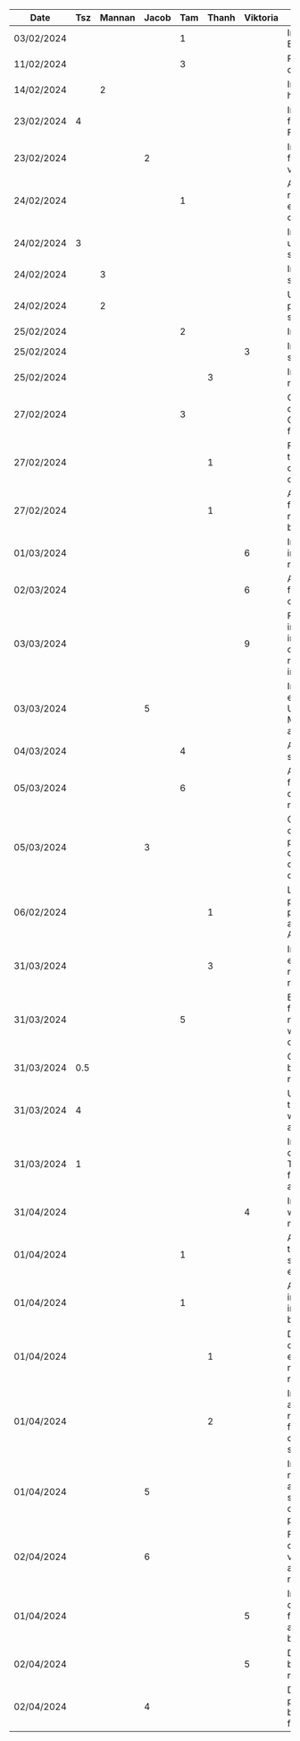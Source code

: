 | Date       | Tsz | Mannan | Jacob | Tam | Thanh | Viktoria | Task                                                                                 |
| ---------- | --- | ------ | ----- | --- | ----- | -------- | ------------------------------------------------------------------------------------ |
| 03/02/2024 |     |        |       | 1   |       |          | Initial setup Express backend                                                        |
| 11/02/2024 |     |        |       | 3   |       |          | Researched recipe datasets                                                           |
| 14/02/2024 |     | 2      |       |     |       |          | Implemented initial home page layout                                                 |
| 23/02/2024 | 4   |        |       |     |       |          | Implemented login feature with Firebase Auth                                         |
| 23/02/2024 |     |        | 2     |     |       |          | Initial preferences feature popup and viewmodel, state                               |
| 24/02/2024 |     |        |       | 1   |       |          | Analyzed Edamam recipe search endpoint query criteria                                |
| 24/02/2024 | 3   |        |       |     |       |          | Implemented sign up, refactored some login logic                                     |
| 24/02/2024 |     | 3      |       |     |       |          | Integrated recipe search API                                                         |
| 24/02/2024 |     | 2      |       |     |       |          | Updated home page layout, added sample/demo data                                     |
| 25/02/2024 |     |        |       | 2   |       |          | Initial account tab                                                                  |
| 25/02/2024 |     |        |       |     |       | 3        | Inital review view set up                                                            |
| 25/02/2024 |     |        |       |     | 3     |          | Implemented recipe page layout                                                       |
| 27/02/2024 |     |        |       | 3   |       |          | Created MongoDB deployment + CRUD endpoints for userdata                             |
| 27/02/2024 |     |        |       |     | 1     |          | Fixed error where toolbar didn't collapse and cleaned up                             |
| 27/02/2024 |     |        |       |     | 1     |          | Added query for fetching specific recipe and fixed UI bugs                           |
| 01/03/2024 |     |        |       |     |       | 6        | Initial implementation of reviews                                                    |
| 02/03/2024 |     |        |       |     |       | 6        | Added image functionality + changed layouts                                          |
| 03/03/2024 |     |        |       |     |       | 9        | Faced issues with initial implementation so completely altered review implementation |
| 03/03/2024 |     |        | 5     |     |       |          | Implementation of experimental prefs UI components, ModalBottomSheet and others      |
| 04/03/2024 |     |        |       | 4   |       |          | Added inital search activity                                                         |
| 05/03/2024 |     |        |       | 6   |       |          | Added search functionality + display search results                                  |
| 05/03/2024 |     |        | 3     |     |       |          | Creating composable previews and demonstration, created dummy data from API data     |
| 06/02/2024 |     |        |       |     | 1     |          | Link recipe details page to other pages and display actual result from APIs          |
| 31/03/2024 |     |        |       |     | 3     |          | Implement API endpoints for recipes and reviews                                      |
| 31/03/2024 |     |        |       | 5   |       |          | Enhanced search feature, created new multiselect widget, refactored chip groups      |
| 31/03/2024 | 0.5 |        |       |     |       |          | Cleaning up all git branches and repository                                          |
| 31/03/2024 | 4   |        |       |     |       |          | Updating backend to be compatible with user authentication                           |
| 31/03/2024 | 1   |        |       |     |       |          | Improving error checking and Toast messages for user authentication                  |
| 31/04/2024 |     |        |       |     |       | 4        | Integrating reviews with backend + merging reviews                                   |
| 01/04/2024 |     |        |       | 1   |       |          | Added filter button to make navigating search feature easier                         |
| 01/04/2024 |     |        |       | 1   |       |          | Added copy ingredients and instructions buttons                                      |
| 01/04/2024 |     |        |       |     | 1     |          | Display calories, cooking equipment + navigation from recipe details page            |
| 01/04/2024 |     |        |       |     | 2     |          | Implement adding/removing recipes from favourite list and display the fav status     |
| 01/04/2024 |     |        | 5     |     |       |          | Implement navigation from activityXML of search to composable preferences UI         |
| 02/04/2024 |     |        | 6     |     |       |          | Fix userpreference data persistence in viewmodel and activity freeze on return bug   |
| 01/04/2024 |     |        |       |     |       | 5        | Implement decorator pattern for reviews + adjust current backend code                |
| 02/04/2024 |     |        |       |     |       | 5        | Debugging the backend for reviews                                                    |
| 02/04/2024 |     |        | 4     |     |       |          | Debuging the preferences backend and functionality                                   |
